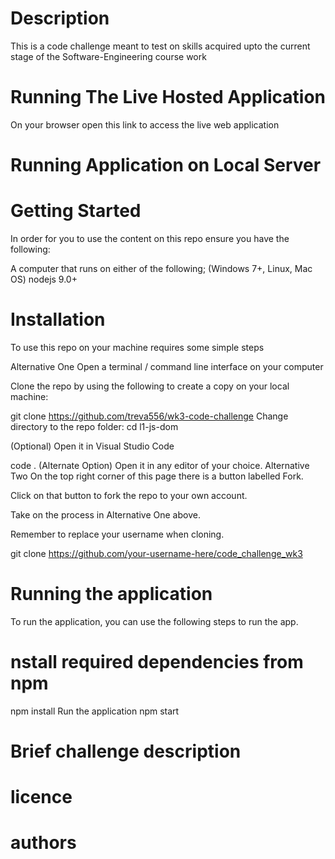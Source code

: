 # Description
This is a code challenge meant to test on skills acquired upto the current stage of the Software-Engineering course work

# Running The Live Hosted Application
On your browser open this link to access the live web application

# Running Application on Local Server
# Getting Started
In order for you to use the content on this repo ensure you have the following:

A computer that runs on either of the following; (Windows 7+, Linux, Mac OS) nodejs 9.0+

# Installation
To use this repo on your machine requires some simple steps

Alternative One Open a terminal / command line interface on your computer

Clone the repo by using the following to create a copy on your local machine:

git clone https://github.com/treva556/wk3-code-challenge Change directory to the repo folder: cd l1-js-dom

(Optional) Open it in Visual Studio Code

code .
(Alternate Option) Open it in any editor of your choice.
Alternative Two On the top right corner of this page there is a button labelled Fork.

Click on that button to fork the repo to your own account.

Take on the process in Alternative One above.

Remember to replace your username when cloning.

git clone https://github.com/your-username-here/code_challenge_wk3

# Running the application
To run the application, you can use the following steps to run the app.

# nstall required dependencies from npm
npm install
Run the application
npm start
# Brief challenge description


# licence

# authors
